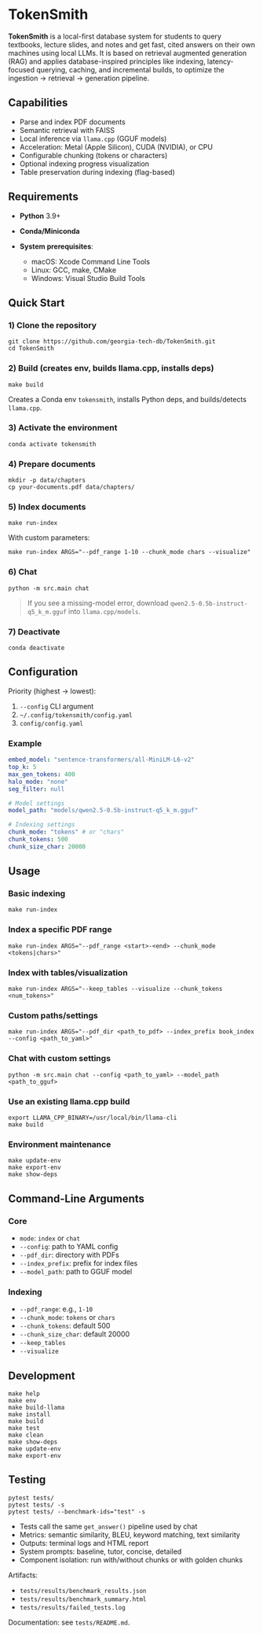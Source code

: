 # TokenSmith

**TokenSmith** is a local-first database system for students to query textbooks, lecture slides, and notes and get fast, cited answers on their own machines using local LLMs. It is based on retrieval augmented generation (RAG) and applies database-inspired principles like indexing, latency-focused querying, caching, and incremental builds, to optimize the ingestion -> retrieval -> generation pipeline.

## Capabilities

* Parse and index PDF documents
* Semantic retrieval with FAISS
* Local inference via `llama.cpp` (GGUF models)
* Acceleration: Metal (Apple Silicon), CUDA (NVIDIA), or CPU
* Configurable chunking (tokens or characters)
* Optional indexing progress visualization
* Table preservation during indexing (flag-based)

## Requirements

* **Python** 3.9+
* **Conda/Miniconda**
* **System prerequisites**:

  * macOS: Xcode Command Line Tools
  * Linux: GCC, make, CMake
  * Windows: Visual Studio Build Tools

## Quick Start

### 1) Clone the repository

```shell
git clone https://github.com/georgia-tech-db/TokenSmith.git
cd TokenSmith
```

### 2) Build (creates env, builds llama.cpp, installs deps)

```shell
make build
```

Creates a Conda env `tokensmith`, installs Python deps, and builds/detects `llama.cpp`.

### 3) Activate the environment

```shell
conda activate tokensmith
```

### 4) Prepare documents

```shell
mkdir -p data/chapters
cp your-documents.pdf data/chapters/
```

### 5) Index documents

```shell
make run-index
```

With custom parameters:

```shell
make run-index ARGS="--pdf_range 1-10 --chunk_mode chars --visualize"
```

### 6) Chat

```shell
python -m src.main chat
```

> If you see a missing-model error, download `qwen2.5-0.5b-instruct-q5_k_m.gguf` into `llama.cpp/models`.

### 7) Deactivate

```shell
conda deactivate
```

## Configuration

Priority (highest → lowest):

1. `--config` CLI argument
2. `~/.config/tokensmith/config.yaml`
3. `config/config.yaml`

### Example

```yaml
embed_model: "sentence-transformers/all-MiniLM-L6-v2"
top_k: 5
max_gen_tokens: 400
halo_mode: "none"
seg_filter: null

# Model settings
model_path: "models/qwen2.5-0.5b-instruct-q5_k_m.gguf"

# Indexing settings
chunk_mode: "tokens" # or "chars"
chunk_tokens: 500
chunk_size_char: 20000
```

## Usage

### Basic indexing

```shell
make run-index
```

### Index a specific PDF range

```shell
make run-index ARGS="--pdf_range <start>-<end> --chunk_mode <tokens|chars>"
```

### Index with tables/visualization

```shell
make run-index ARGS="--keep_tables --visualize --chunk_tokens <num_tokens>"
```

### Custom paths/settings

```shell
make run-index ARGS="--pdf_dir <path_to_pdf> --index_prefix book_index --config <path_to_yaml>"
```

### Chat with custom settings

```shell
python -m src.main chat --config <path_to_yaml> --model_path <path_to_gguf>
```

### Use an existing llama.cpp build

```shell
export LLAMA_CPP_BINARY=/usr/local/bin/llama-cli
make build
```

### Environment maintenance

```shell
make update-env
make export-env
make show-deps
```

## Command-Line Arguments

### Core

* `mode`: `index` or `chat`
* `--config`: path to YAML config
* `--pdf_dir`: directory with PDFs
* `--index_prefix`: prefix for index files
* `--model_path`: path to GGUF model

### Indexing

* `--pdf_range`: e.g., `1-10`
* `--chunk_mode`: `tokens` or `chars`
* `--chunk_tokens`: default 500
* `--chunk_size_char`: default 20000
* `--keep_tables`
* `--visualize`

## Development

```shell
make help
make env
make build-llama
make install
make build
make test
make clean
make show-deps
make update-env
make export-env
```

## Testing

```shell
pytest tests/
pytest tests/ -s
pytest tests/ --benchmark-ids="test" -s
```

* Tests call the same `get_answer()` pipeline used by chat
* Metrics: semantic similarity, BLEU, keyword matching, text similarity
* Outputs: terminal logs and HTML report
* System prompts: baseline, tutor, concise, detailed
* Component isolation: run with/without chunks or with golden chunks

Artifacts:

* `tests/results/benchmark_results.json`
* `tests/results/benchmark_summary.html`
* `tests/results/failed_tests.log`

Documentation: see `tests/README.md`.
